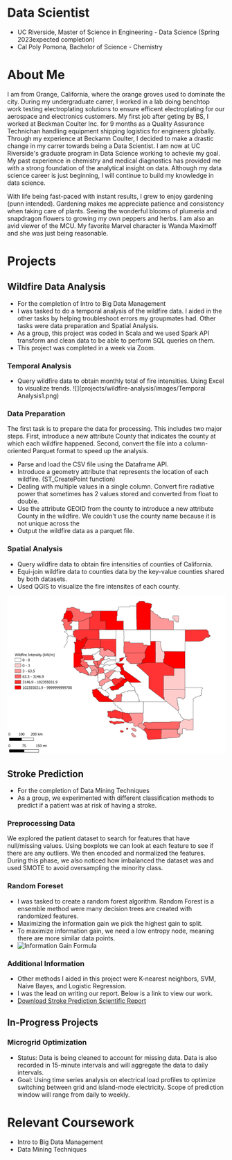 # Data Scientist
- UC Riverside, Master of Science in Engineering - Data Science (Spring 2023expected completion)
- Cal Poly Pomona, Bachelor of Science - Chemistry

# About Me
I am from Orange, California, where the orange groves used to dominate the city. During my undergraduate carrer, I worked in a lab doing benchtop work testing electroplating solutions to ensure efficent electroplating for our aerospace and electronics customers. My first job after geting by BS, I worked at Beckman Coulter Inc. for 9 months as a Quality Assurance Technichan handling equipment shipping logistics for engineers globally. Through my experience at Beckamn Coulter, I decided to make a drastic change in my carrer towards being a Data Scientist. I am now at UC Riverside's graduate program in Data Science working to achevie my goal. My past experience in chemistry and medical diagnostics has provided me with a strong foundation of the analytical insight on data. Although my data science career is just beginning, I will continue to build my knowledge in data science. 

With life being fast-paced with instant results, I grew to enjoy gardening (punn intended). Gardening makes me appreciate patience and consistency when taking care of plants. Seeing the wonderful blooms of plumeria and snapdragon flowers to growing my own peppers and herbs. I am also an avid viewer of the MCU. My favorite Marvel character is Wanda Maximoff and she was just being reasonable.  


# Projects
## Wildfire Data Analysis
* For the completion of Intro to Big Data Management 
* I was tasked to do a temporal analysis of the wildfire data. I aided in the other tasks by helping troubleshoot errors my groupmates had. Other tasks were data preparation and Spatial Analysis.
* As a group, this project was coded in Scala and we used Spark API transform and clean data to be able to perform SQL queries on them.
* This project was completed in a week via Zoom.

### Temporal Analysis
  * Query wildfire data to obtain monthly total of fire intensities. Using Excel to visualize trends. 
![](projects/wildfire-analysis/images/Temporal Analysis1.png)

### Data Preparation
The first task is to prepare the data for processing. This includes two major steps. First, introduce a new attribute County that indicates the county at which each wildfire happened. Second, convert the file into a column-oriented Parquet format to speed up the analysis.

* Parse and load the CSV file using the Dataframe API.
* Introduce a geometry attribute that represents the location of each wildfire. (ST_CreatePoint function)
* Dealing with multiple values in a single column. Convert fire radiative power that sometimes has 2 values stored and converted from float to double. 
* Use the attribute GEOID from the county to introduce a new attribute County in the wildfire. We couldn't use the county name because it is not unique across the 
* Output the wildfire data as a parquet file.

### Spatial Analysis
  * Query wildfire data to obtain fire intensities of counties of California. 
  * Equi-join wildfire data to counties data by the key-value counties shared by both datasets. 
  * Used QGIS to visualize the fire intensites of each county.

![](projects/wildfire-analysis/images/spatial_analysis100klegendsmall.png)


## Stroke Prediction
* For the completion of Data Mining Techniques 
* As a group, we experimented with different classification methods to predict if a patient was at risk of having a stroke.
 
### Preprocessing Data
We explored the patient dataset to search for features that have null/missing values. Using boxplots we can look at each feature to see if there are any outliers. We then encoded and normalized the features. During this phase, we also noticed how imbalanced the dataset was and used SMOTE to avoid oversampling the minority class.

### Random Foreset
- I was tasked to create a random forest algorithm. Random Forest is a ensemble method were many decision trees are created with randomized features.  
- Maximizing the information gain we pick the highest gain to split.
- To maximize information gain, we need a low entropy node, meaning there are more similar data points.
- ![Information Gain Formula](https://user-images.githubusercontent.com/107296905/174012629-d4bd4c6c-b326-43be-9907-0a735eba10eb.png)
 
### Additional Information
- Other methods I aided in this project were K-nearest neighbors, SVM, Naive Bayes, and Logistic Regression.
- I was the lead on writing our report. Below is a link to view our work. 
- [Download Stroke Prediction Scientific Report](https://github.com/johnny-pham23/portfolio/files/8916226/Stroke.Prediction.Final.Final.pdf)

## In-Progress Projects
### Microgrid Optimization
- Status: Data is being cleaned to account for missing data. Data is also recorded in 15-minute intervals and will aggregate the data to daily intervals. 
- Goal: Using time series analysis on electrical load profiles to optimize switching between grid and island-mode electricity. Scope of prediction window will range from daily to weekly.  
  
# Relevant Coursework
- Intro to Big Data Management 
- Data Mining Techniques

